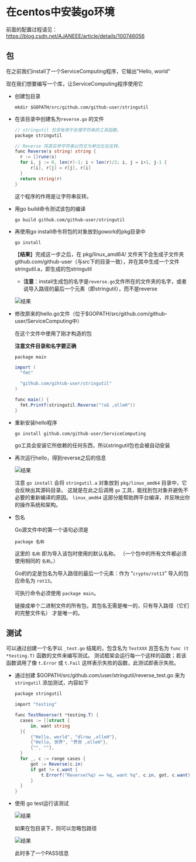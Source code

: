 # 在centos中安装go环境

前面的配置过程请见：https://blog.csdn.net/AJANEEE/article/details/100746056



## 包

在之前我们install了一个ServiceComputing程序，它输出"Hello, world"

现在我们想要编写一个库，让ServiceComputing程序使用它

- 创建包目录

  ```
  mkdir $GOPATH/src/github.com/github-user/stringutil
  ```

  

- 在该目录中创建名为`reverse.go` 的文件

  ```csharp
  // stringutil 包含有用于处理字符串的工具函数。
  package stringutil
  
  // Reverse 将其实参字符串以符文为单位左右反转。
  func Reverse(s string) string {
  	r := []rune(s)
  	for i, j := 0, len(r)-1; i < len(r)/2; i, j = i+1, j-1 {
  		r[i], r[j] = r[j], r[i]
  	}
  	return string(r)
  }
  ```

  这个程序的作用是让字符串反转。

- 用go build命令测试该包的编译

  ```
  go build github.com/github-user/stringutil
  ```

- 再使用go install命令将包的对象放到gowork的pkg目录中

  ```
  go install
  ```

  【**结果**】完成这一步之后，在 pkg/linux_amd64/ 文件夹下会生成子文件夹 github.com/github-user（与src下的目录一致），并在其中生成一个文件stringutil.a，即生成的包stringutil

  - **注意**：install生成包的名字是`reverse.go`文件所在的文件夹的名字，或者说导入路径的最后一个元素（即stringutil），而不是reverse

  ![结果](C:\Users\LENOVO\AppData\Roaming\Typora\typora-user-images\1568252389925.png)

- 修改原来的hello.go文件（位于$GOPATH/src/github.com/github-user/ServiceComputing中）

  在这个文件中使用了刚才构造的包

  **注意文件目录和名字要正确**

  ```csharp
  package main
  
  import (
  	"fmt"
  
  	"github.com/gihtub-user/stringutil"
  )
  
  func main() {
  	fmt.Printf(stringutil.Reverse("!oG ,olleH"))
  }
  ```

- 重新安装hello程序

  ```
  go install github.com/github-user/ServiceComputing
  ```

  go工具会安装它所依赖的任何东西，所以stringutil包也会被自动安装

- 再次运行hello，得到reverse之后的信息

  ![结果](C:\Users\LENOVO\AppData\Roaming\Typora\typora-user-images\1568263552395.png)

  注意 `go install` 会将 `stringutil.a` 对象放到 `pkg/linux_amd64` 目录中，它会反映出其源码目录。 这就是在此之后调用 `go` 工具，能找到包对象并避免不必要的重新编译的原因。 `linux_amd64` 这部分能帮助跨平台编译，并反映出你的操作系统和架构。

- 包名

  Go源文件中的第一个语句必须是

  ```
  package 名称
  ```

  这里的 `名称` 即为导入该包时使用的默认名称。 （一个包中的所有文件都必须使用相同的 `名称`。）

  Go的约定是包名为导入路径的最后一个元素：作为 “`crypto/rot13`” 导入的包应命名为 `rot13`。

  可执行命令必须使用 `package main`。

  链接成单个二进制文件的所有包，其包名无需是唯一的，只有导入路径（它们的完整文件名） 才是唯一的。



## 测试

可以通过创建一个名字以 `_test.go` 结尾的，包含名为 `TestXXX` 且签名为 `func (t *testing.T)` 函数的文件来编写测试。 测试框架会运行每一个这样的函数；若该函数调用了像 `t.Error` 或 `t.Fail` 这样表示失败的函数，此测试即表示失败。

- 通过创建 $GOPATH/src/github.com/user/stringutil/reverse_test.go 来为 `stringutil` 添加测试，内容如下

  ```csharp
  package stringutil
  
  import "testing"
  
  func TestReverse(t *testing.T) {
  	cases := []struct {
  		in, want string
  	}{
  		{"Hello, world", "dlrow ,olleH"},
  		{"Hello, 世界", "界世 ,olleH"},
  		{"", ""},
  	}
  	for _, c := range cases {
  		got := Reverse(c.in)
  		if got != c.want {
  			t.Errorf("Reverse(%q) == %q, want %q", c.in, got, c.want)
  		}
  	}
  }
  ```

- 使用 go test运行该测试

  ![结果](C:\Users\LENOVO\AppData\Roaming\Typora\typora-user-images\1568264100117.png)

  如果在包目录下，则可以忽略包路径

  ![结果](C:\Users\LENOVO\AppData\Roaming\Typora\typora-user-images\1568264129236.png)

  此时多了一个PASS信息

